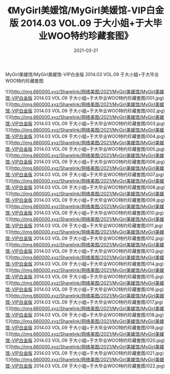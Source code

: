 ﻿---
layout: post
title:  《MyGirl美媛馆/MyGirl美媛馆-VIP白金版 2014.03 VOL.09 于大小姐+于大毕业WOO特约珍藏套图》
date:   2021-03-21
img: http://img.660000.xyz/Sharelink/网络美图/2021/MyGirl美媛馆/MyGirl美媛馆-VIP白金版 2014.03 VOL.09 于大小姐+于大毕业WOO特约珍藏套图/000.jpg
categories: [美女, 清纯, 唯美]
---

MyGirl美媛馆/MyGirl美媛馆-VIP白金版 2014.03 VOL.09 于大小姐+于大毕业WOO特约珍藏套图

 ![](http://img.660000.xyz/Sharelink/网络美图/2021/MyGirl美媛馆/MyGirl美媛馆-VIP白金版 2014.03 VOL.09 于大小姐+于大毕业WOO特约珍藏套图/001.jpg) <br>![](http://img.660000.xyz/Sharelink/网络美图/2021/MyGirl美媛馆/MyGirl美媛馆-VIP白金版 2014.03 VOL.09 于大小姐+于大毕业WOO特约珍藏套图/002.jpg) <br>![](http://img.660000.xyz/Sharelink/网络美图/2021/MyGirl美媛馆/MyGirl美媛馆-VIP白金版 2014.03 VOL.09 于大小姐+于大毕业WOO特约珍藏套图/003.jpg) <br>![](http://img.660000.xyz/Sharelink/网络美图/2021/MyGirl美媛馆/MyGirl美媛馆-VIP白金版 2014.03 VOL.09 于大小姐+于大毕业WOO特约珍藏套图/004.jpg) <br>![](http://img.660000.xyz/Sharelink/网络美图/2021/MyGirl美媛馆/MyGirl美媛馆-VIP白金版 2014.03 VOL.09 于大小姐+于大毕业WOO特约珍藏套图/005.jpg) <br>![](http://img.660000.xyz/Sharelink/网络美图/2021/MyGirl美媛馆/MyGirl美媛馆-VIP白金版 2014.03 VOL.09 于大小姐+于大毕业WOO特约珍藏套图/006.jpg) <br>![](http://img.660000.xyz/Sharelink/网络美图/2021/MyGirl美媛馆/MyGirl美媛馆-VIP白金版 2014.03 VOL.09 于大小姐+于大毕业WOO特约珍藏套图/007.jpg) <br>![](http://img.660000.xyz/Sharelink/网络美图/2021/MyGirl美媛馆/MyGirl美媛馆-VIP白金版 2014.03 VOL.09 于大小姐+于大毕业WOO特约珍藏套图/008.jpg) <br>![](http://img.660000.xyz/Sharelink/网络美图/2021/MyGirl美媛馆/MyGirl美媛馆-VIP白金版 2014.03 VOL.09 于大小姐+于大毕业WOO特约珍藏套图/009.jpg) <br>![](http://img.660000.xyz/Sharelink/网络美图/2021/MyGirl美媛馆/MyGirl美媛馆-VIP白金版 2014.03 VOL.09 于大小姐+于大毕业WOO特约珍藏套图/010.jpg) <br>![](http://img.660000.xyz/Sharelink/网络美图/2021/MyGirl美媛馆/MyGirl美媛馆-VIP白金版 2014.03 VOL.09 于大小姐+于大毕业WOO特约珍藏套图/011.jpg) <br>![](http://img.660000.xyz/Sharelink/网络美图/2021/MyGirl美媛馆/MyGirl美媛馆-VIP白金版 2014.03 VOL.09 于大小姐+于大毕业WOO特约珍藏套图/012.jpg) <br>![](http://img.660000.xyz/Sharelink/网络美图/2021/MyGirl美媛馆/MyGirl美媛馆-VIP白金版 2014.03 VOL.09 于大小姐+于大毕业WOO特约珍藏套图/013.jpg) <br>![](http://img.660000.xyz/Sharelink/网络美图/2021/MyGirl美媛馆/MyGirl美媛馆-VIP白金版 2014.03 VOL.09 于大小姐+于大毕业WOO特约珍藏套图/014.jpg) <br>![](http://img.660000.xyz/Sharelink/网络美图/2021/MyGirl美媛馆/MyGirl美媛馆-VIP白金版 2014.03 VOL.09 于大小姐+于大毕业WOO特约珍藏套图/015.jpg) <br>![](http://img.660000.xyz/Sharelink/网络美图/2021/MyGirl美媛馆/MyGirl美媛馆-VIP白金版 2014.03 VOL.09 于大小姐+于大毕业WOO特约珍藏套图/016.jpg) <br>![](http://img.660000.xyz/Sharelink/网络美图/2021/MyGirl美媛馆/MyGirl美媛馆-VIP白金版 2014.03 VOL.09 于大小姐+于大毕业WOO特约珍藏套图/017.jpg) <br>![](http://img.660000.xyz/Sharelink/网络美图/2021/MyGirl美媛馆/MyGirl美媛馆-VIP白金版 2014.03 VOL.09 于大小姐+于大毕业WOO特约珍藏套图/018.jpg) <br>![](http://img.660000.xyz/Sharelink/网络美图/2021/MyGirl美媛馆/MyGirl美媛馆-VIP白金版 2014.03 VOL.09 于大小姐+于大毕业WOO特约珍藏套图/019.jpg) <br>![](http://img.660000.xyz/Sharelink/网络美图/2021/MyGirl美媛馆/MyGirl美媛馆-VIP白金版 2014.03 VOL.09 于大小姐+于大毕业WOO特约珍藏套图/020.jpg) <br>![](http://img.660000.xyz/Sharelink/网络美图/2021/MyGirl美媛馆/MyGirl美媛馆-VIP白金版 2014.03 VOL.09 于大小姐+于大毕业WOO特约珍藏套图/021.jpg) <br>![](http://img.660000.xyz/Sharelink/网络美图/2021/MyGirl美媛馆/MyGirl美媛馆-VIP白金版 2014.03 VOL.09 于大小姐+于大毕业WOO特约珍藏套图/022.jpg) <br>